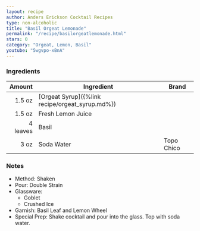 ```yaml
---
layout: recipe
author: Anders Erickson Cocktail Recipes
type: non-alcoholic
title: "Basil Orgeat Lemonade"
permalink: "/recipe/basilorgeatlemonade.html"
stars: 0
category: "Orgeat, Lemon, Basil"
youtube: "5wgvpo-xBnA"
---
```


### Ingredients

| Amount   | Ingredient                                          | Brand      |
| -------: | ----------------------------------------------- | ---------- |
|   1.5 oz | [Orgeat Syrup]({%link recipe/orgeat_syrup.md%}) |
|   1.5 oz | Fresh Lemon Juice                               |
| 4 leaves | Basil                                           |
|     3 oz | Soda Water                                      | Topo Chico |

### Notes

- Method: Shaken
- Pour: Double Strain
- Glassware: 
    - Goblet
    - Crushed Ice
- Garnish: Basil Leaf and Lemon Wheel
- Special Prep: Shake cocktail and pour into the glass. Top with soda water.
